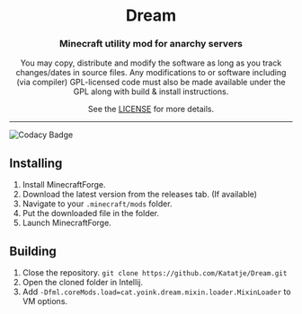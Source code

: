 <h1 align="center">Dream</h1>  
<h3 align="center">Minecraft utility mod for anarchy servers</h3>  
  
<p align="center">You may copy, distribute and modify the software as long as you track changes/dates in source files. Any modifications to or software including (via compiler) GPL-licensed code must also be made available under the GPL along with build & install instructions.</p>  
<p align="center">See the <a href="LICENSE">LICENSE</a> for more details.</p>  
  
---  

![Codacy Badge](https://api.codacy.com/project/badge/Grade/ab952a3f8a4f4eb7bec9bd0117c95575)

  
## Installing

 1. Install MinecraftForge.
 2. Download the latest version from the releases tab. (If available)
 3. Navigate to your `.minecraft/mods` folder.
 4. Put the downloaded file in the folder.
 5. Launch MinecraftForge.

## Building

 1. Close the repository. `git clone https://github.com/Katatje/Dream.git`
 2. Open the cloned folder in Intellij.
 3. Add `-Dfml.coreMods.load=cat.yoink.dream.mixin.loader.MixinLoader` to VM options.
